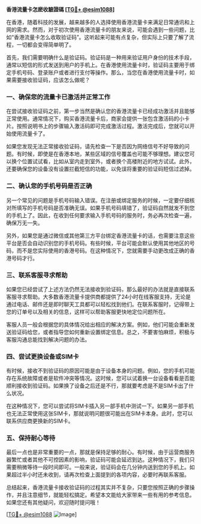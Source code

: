 **香港流量卡怎麽收驗證碼 [[TG💪+ @esim1088](https://t.me/s/esim1088)]**

在香港，随着科技的发展，越来越多的人选择使用香港流量卡来满足日常通讯和上网的需求。然而，对于初次使用香港流量卡的朋友来说，可能会遇到一些问题，比如“香港流量卡怎么收取验证码”。这听起来可能有点复杂，但实际上只要了解了流程，一切都会变得简单明了。

首先，我们需要明确什么是验证码。验证码是一种用来验证用户身份的技术手段，通常以短信的形式发送到用户的手机上。在香港使用流量卡时，验证码主要用于绑定手机号码、登录账户或者进行支付等操作。那么，当您在香港使用流量卡时，如果需要接收验证码，应该怎么做呢？

### 一、确保您的流量卡已激活并正常工作

在尝试接收验证码之前，第一步当然是确认您的香港流量卡已经成功激活并且能够正常使用。通常情况下，购买香港流量卡后，商家会提供一张包含激活码的小卡片。按照说明书上的步骤输入激活码即可完成激活过程。激活完成后，您就可以开始使用流量卡了。

如果您发现无法正常接收验证码，请先检查一下是否因为网络信号不好导致的问题。有时候，即使是在香港本地，某些区域的信号覆盖也可能不够理想。建议您可以换个位置试试看，比如从室内走到室外，或者换个高楼附近的地方试试。此外，还要确保您的设备没有设置拦截短信的功能，以免误将重要的验证码短信过滤掉。

### 二、确认您的手机号码是否正确

另一个常见的问题是手机号码输入错误。在注册或绑定服务的时候，一定要仔细核对所填写的手机号码是否准确无误。如果手机号码填错了，验证码自然就发不到您的手机上了。因此，在收到任何要求输入手机号码的服务时，务必再次检查一遍，确保万无一失。

另外，如果您是通过微信或其他第三方平台绑定香港流量卡的话，也需要注意这些平台是否会自动识别您的手机号码。有些时候，平台可能会默认使用其他地区的号码，而不是您实际使用的香港号码。在这种情况下，您就需要手动更改成正确的香港号码才行。

### 三、联系客服寻求帮助

如果您已经尝试了上述方法仍然无法接收到验证码，那么最好的办法就是直接联系客服寻求帮助。大多数香港流量卡提供商都提供了24小时在线客服支持，无论是通过电话、邮件还是即时聊天工具都可以轻松找到他们。在联系客服时，记得带上您的订单号以及相关的信息，这样可以帮助客服更快地定位问题所在。

客服人员一般会根据您的具体情况给出相应的解决方案。例如，他们可能会重新发送验证码给您，或者指导您如何重新设置绑定信息。总之，不要害怕麻烦，积极与客服沟通总能找到解决问题的办法。

### 四、尝试更换设备或SIM卡

有时候，接收不到验证码的原因可能是由于设备本身的问题。例如，您的手机可能存在系统故障或者是软件冲突等情况。这时候，您可以试着换一台设备看看是否能顺利接收到验证码。如果换了设备之后还是不行，那就要考虑是不是SIM卡出了什么状况。

在这种情况下，您可以尝试将SIM卡插入另一部手机中测试一下。如果另一部手机也无法正常使用这张SIM卡，那就说明问题很可能出在SIM卡本身。此时，您可以联系供应商更换新的SIM卡。

### 五、保持耐心等待

最后一点也是非常重要的一点，那就是保持足够的耐心。有时候，由于运营商服务器繁忙或者其他不可控因素的影响，验证码可能会延迟到达。这种情况下，我们只需要稍微等待一段时间即可。一般来说，验证码会在几分钟内送到您的手机上。如果超过半小时还未收到，请再次检查上面提到的各项内容，必要时再联系客服。

总结起来，香港流量卡接收验证码的过程其实并不复杂，只要您按照正确的步骤操作，并且注意细节，就能轻松搞定。希望本文能给大家带来一些有用的参考信息。如果您还有其他疑问，欢迎随时提问哦！

[[TG💪+ @esim1088](https://t.me/s/esim1088) ![Image](https://i.postimg.cc/4NQfJmqS/Snipaste-2025-05-13-00-14-12.png)]